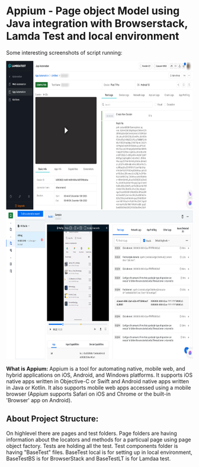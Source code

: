 # Appium - Page object Model using Java integration with Browserstack, Lamda Test and local environment

Some interesting screenshots of script running:
<p align="center">
<img height="400" src="https://github.com/2011guptashalini/mffaisapptest/blob/master/LambdaTest-Automation.png">
<img height="400" src="https://github.com/2011guptashalini/mffaisapptest/blob/master/Sample-BrowserStack-App-Automate.png">
</p>

**What is Appium:** Appium is a tool for automating native, mobile web, and hybrid applications on iOS, Android, and Windows platforms. It supports iOS native apps written in Objective-C or Swift and Android native apps written in Java or Kotlin. It also supports mobile web apps accessed using a mobile browser (Appium supports Safari on iOS and Chrome or the built-in 'Browser' app on Android). 

## About Project Structure:
On highlevel there are pages and test folders. Page folders are having information about the locators and methods for a particual page using page object factory. 
Tests are holding all the test. Test components folder is having "BaseTest" files. BaseTest local is for setting up in local environment, BaseTestBS is for BrowserStack and BaseTestLT is for Lamdaa test.



